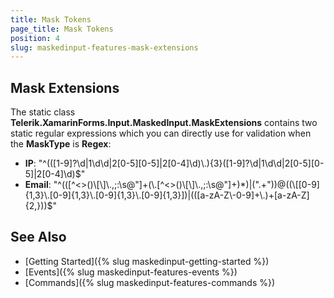 ```yaml
---
title: Mask Tokens
page_title: Mask Tokens
position: 4
slug: maskedinput-features-mask-extensions
---
```


## Mask Extensions

The static class **Telerik.XamarinForms.Input.MaskedInput.MaskExtensions** contains two static regular expressions which you can directly use for validation when the **MaskType** is **Regex**:

- **IP**:  "^(([1-9]?\\d|1\\d\\d|2[0-5][0-5]|2[0-4]\\d)\\.){3}([1-9]?\\d|1\\d\\d|2[0-5][0-5]|2[0-4]\\d)$"
- **Email**: "^(([^<>()\\[\\]\\.,;:\\s@\"]+(\\.[^<>()\\[\\]\\.,;:\\s@\"]+)*)|(\".+\"))@((\\[[0-9]{1,3}\\.[0-9]{1,3}\\.[0-9]{1,3}\\.[0-9]{1,3}])|(([a-zA-Z\\-0-9]+\\.)+[a-zA-Z]{2,}))$"
 
## See Also

* [Getting Started]({% slug maskedinput-getting-started %})
* [Events]({% slug maskedinput-features-events %})
* [Commands]({% slug maskedinput-features-commands %})